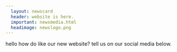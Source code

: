 ```yaml
---
  layout: newscard
  header: website is here.
  important: newsmedia.html
  headimage: newslogo.png
---
```

hello how do like our new website? tell us on our social media below.
